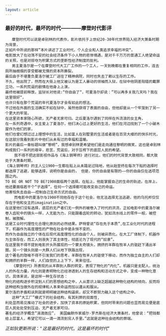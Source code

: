 ```yaml
---
layout: article
---
```


### 最好的时代，最坏的时代————摩登时代影评

       摩登时代可以说是卓别林的代表作，影片依托于上世纪20-30年代世界陷入经济大萧条时期为背景，
    正如片中所说的那样”本片讲述了工业时代，个人企业和人类追求幸福的冲突“。
    电影放大了在动荡不安的社会经济条件下小人物的悲惨境遇，是对千千万万的普通工人绝望命运的关照，也是对掠夺为积累方式的垄断性经济制度的批判。
       男主夏洛尔是一个在摩登时代大工厂工作的一个工人，一天到晚都在重复相同的工作，连去厕所抽根烟的享受都被无情的资本所撕裂，
    最后由于不堪重负夏洛尔被工厂送往了精神病院，同时也失去了赖以生存的工作。
    不久，他出院了，然而在大街上他又被认为是工人暴动的领袖而入狱，在狱中他阴差阳错的戴罪立功，一系列荒诞的剧情在他身上上演，
    最终他被提前释放，监狱长对他说:“你自由了“，可夏洛尔却说：”可以再多关我几天吗？我在这里很好“，
    也许只有在那个荒诞的年代夏洛尔才会有如此的想法。
    不过他在外面的生活确实不如在狱中，虽然他获得了表面的自由，但他却是从一个牢笼到了另一个更大的牢笼，
    在这里资本家随心所欲，无产者无家可归。之后夏洛尔遇到了同样在外流浪的女主角，
    在一系列奇遇中，女主爱上了夏洛尔，他们决心过上更好的生活，他们在河边找到了一个小破木屋作为他们的家，
    他们也曾幻想过过上理想中的生活，比如富人在别墅里的生活或者是在百货大楼的的快乐时光，在这部分我看到影片中他们从未有过的幸福和温暖。
    影片的最后一章标题叫做“黎明”，我想卓别林更希望他们是走向通往黎明的微笑，这也是卓别林构成我们一系列的艰辛，悲苦，荒诞后，对于压榨下的底层人民的希望。
        我不得不把这部影视作品与《海上钢琴师》进行对比，他们的时代背景大致相同，都大致处于大萧条时期，
    《海上钢琴师》的主人公1900一生都在船上从未踏足过陆地，他从始至终在每次下船的选择时都选择了逃避，能够选择，说明你是自由的， 但是，你的自由是有限的——你的自由仅在选项范围之内。
    TO BE OR NOT TO BE?1900面临两个选择。在船上，他能掌握自己的生命的轨迹。在岸上，他还要面临若干个“子选择”，任何一个选择都可能改变自己的命运。
    他害怕失去自由——控制自己生命方式的自由。
        而电影中的夏洛尔与1900不同他存在于这个社会，他无法选择无法逃避，他的乌托邦仅仅存在于他和女主的imagination之中。
    在这里他们没有选择，底层的无产者们无一例外的被卷入了时代的洪流，正如电影中的夏洛尔被卷入齿轮中的镜头一样，人无能为力，只能跟着齿轮的转动，犹如流水线上的零件一般，被控制，被肢解。
    这是工业时代理性化合理化原则的必然结果。萨特曾说“存在先于本质”,在工业化时代的进程下，机器作为高度理性的产物在社会中是永恒不变的，
    而作为自由独立的个体在后现代高度理性化的自由个人，则被异质化。在大工厂体制下，机器作为主体存在，而工人则丧失了其主体性，彻底沦为了现代的“奴隶”。
    在这里我不得不提到电影开头所展现的一个蒙太奇镜头，拥挤的羊群在牧羊人的驱赶下涌出羊圈，另一个镜头则是一大群人们从地下铁路出现，
    这个著名的隐喻不得不引发我们的思考，羊群在牧羊人的驱使下移动，而作为独立自主的人们却和拥挤的羊群一样，人们自觉的上上下下，来来往往。
       《摩登时代》所表现的从羊群到人群的转变，表现了物化的“内化”。机器只是支配人，统治人的外在力量，内化则是表明物化已经渗透到人的生存结构和活动方式之中，变成一种物化意识。具体来说，是这样一种生存状态：
    物化的结构逐步积淀到人们的思想结构之中，人从意识上缺乏超越这种物化结构的倾向，反而将这种结构当做外在的规律和人本来命运而加以遵从和服从。
    夏尔洛的矛盾和讽刺就是明明被这种结构逼疯，却又不断努力融入这个结构之中。
       这种“大工厂”模式下的社会结构，有其利弊的双面性,
    利处显而易见推动了社会的进步，加快了资本的原始积累，但同时带来的问题也显而易见便是底层人民处处受到压迫，无产者无家可归，
    著名的经济学概念”涓滴效应”， 美国幽默作家威尔·罗杰斯在经济大萧条时，他曾说：“把钱都给上层富人，希望它可以一滴一滴流到穷人手里。”这就是这种社会结构的弊端。
$正如狄更斯所说：“这是最好的时代，这是最坏的时代”$